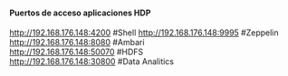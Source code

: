 #### Puertos de acceso aplicaciones HDP

http://192.168.176.148:4200 #Shell
http://192.168.176.148:9995 #Zeppelin  
http://192.168.176.148:8080 #Ambari  
http://192.168.176.148:50070 #HDFS  
http://192.168.176.148:30800 #Data Analitics  
